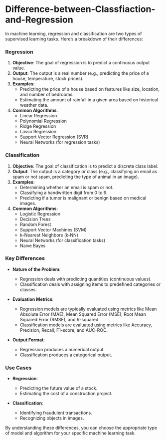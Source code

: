 # Difference-between-Classfiaction-and-Regression
In machine learning, regression and classification are two types of supervised learning tasks. Here’s a breakdown of their differences:

### Regression
1. **Objective**: The goal of regression is to predict a continuous output value.
2. **Output**: The output is a real number (e.g., predicting the price of a house, temperature, stock prices).
3. **Examples**:
   - Predicting the price of a house based on features like size, location, and number of bedrooms.
   - Estimating the amount of rainfall in a given area based on historical weather data.
4. **Common Algorithms**:
   - Linear Regression
   - Polynomial Regression
   - Ridge Regression
   - Lasso Regression
   - Support Vector Regression (SVR)
   - Neural Networks (for regression tasks)

### Classification
1. **Objective**: The goal of classification is to predict a discrete class label.
2. **Output**: The output is a category or class (e.g., classifying an email as spam or not spam, predicting the type of animal in an image).
3. **Examples**:
   - Determining whether an email is spam or not.
   - Classifying a handwritten digit from 0 to 9.
   - Predicting if a tumor is malignant or benign based on medical images.
4. **Common Algorithms**:
   - Logistic Regression
   - Decision Trees
   - Random Forest
   - Support Vector Machines (SVM)
   - k-Nearest Neighbors (k-NN)
   - Neural Networks (for classification tasks)
   - Naive Bayes

### Key Differences
- **Nature of the Problem**:
  - Regression deals with predicting quantities (continuous values).
  - Classification deals with assigning items to predefined categories or classes.

- **Evaluation Metrics**:
  - Regression models are typically evaluated using metrics like Mean Absolute Error (MAE), Mean Squared Error (MSE), Root Mean Squared Error (RMSE), and R-squared.
  - Classification models are evaluated using metrics like Accuracy, Precision, Recall, F1-score, and AUC-ROC.

- **Output Format**:
  - Regression produces a numerical output.
  - Classification produces a categorical output.

### Use Cases
- **Regression**:
  - Predicting the future value of a stock.
  - Estimating the cost of a construction project.
  
- **Classification**:
  - Identifying fraudulent transactions.
  - Recognizing objects in images.

By understanding these differences, you can choose the appropriate type of model and algorithm for your specific machine learning task.
